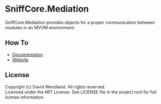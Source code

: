 SniffCore.Mediation
===

SniffCore.Mediation provides objects for a proper communication between modules in an MVVM environment.

## How To
* [Documentation](http://documentation.sniffcore.com/)
* [Website](http://sniffcore.com)

## License

Copyright (c) David Wendland. All rights reserved.  
Licensed under the MIT License. See LICENSE file in the project root for full license information.
